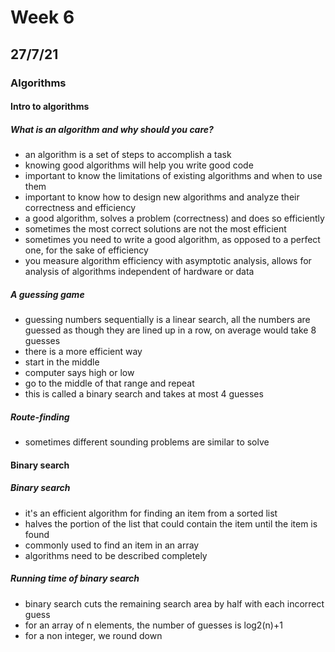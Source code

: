 # Week 6

## 27/7/21

### Algorithms

#### Intro to algorithms

##### What is an algorithm and why should you care?

- an algorithm is a set of steps to accomplish a task
- knowing good algorithms will help you write good code
- important to know the limitations of existing algorithms and when to use them
- important to know how to design new algorithms and analyze their correctness and efficiency
- a good algorithm, solves a problem (correctness) and does so efficiently
- sometimes the most correct solutions are not the most efficient
- sometimes you need to write a good algorithm, as opposed to a perfect one, for the sake of efficiency
- you measure algorithm efficiency with asymptotic analysis, allows for analysis of algorithms independent of hardware or data

##### A guessing game

- guessing numbers sequentially is a linear search, all the numbers are guessed as though they are lined up in a row, on average would take 8 guesses
- there is a more efficient way
- start in the middle
- computer says high or low
- go to the middle of that range and repeat
- this is called a binary search and takes at most 4 guesses

##### Route-finding

- sometimes different sounding problems are similar to solve

#### Binary search

##### Binary search

- it's an efficient algorithm for finding an item from a sorted list
- halves the portion of the list that could contain the item until the item is found
- commonly used to find an item in an array
- algorithms need to be described completely

##### Running time of binary search

- binary search cuts the remaining search area by half with each incorrect guess
- for an array of n elements, the number of guesses is log2(n)+1
- for a non integer, we round down

